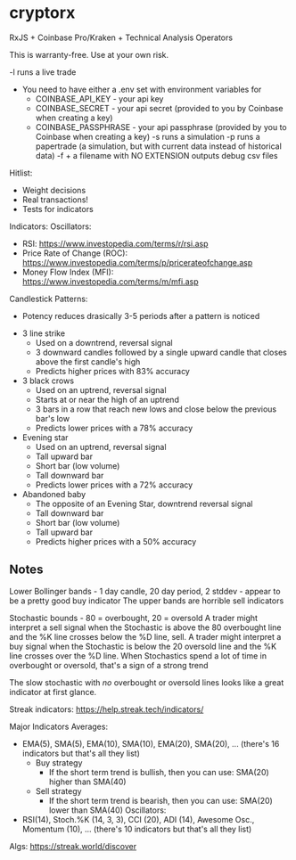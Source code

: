 # cryptorx
RxJS + Coinbase Pro/Kraken + Technical Analysis Operators

This is warranty-free. Use at your own risk.

-l runs a live trade
  * You need to have either a .env set with environment variables for
    * COINBASE_API_KEY - your api key
    * COINBASE_SECRET - your api secret (provided to you by Coinbase when creating a key)
    * COINBASE_PASSPHRASE - your api passphrase (provided by you to Coinbase when creating a key)
-s runs a simulation
-p runs a papertrade (a simulation, but with current data instead of historical data)
-f + a filename with NO EXTENSION outputs debug csv files


Hitlist:
 - Weight decisions
 - Real transactions!
 - Tests for indicators

Indicators:
Oscillators:
 - RSI: https://www.investopedia.com/terms/r/rsi.asp
 - Price Rate of Change (ROC): https://www.investopedia.com/terms/p/pricerateofchange.asp
 - Money Flow Index (MFI): https://www.investopedia.com/terms/m/mfi.asp

Candlestick Patterns:
 * Potency reduces drasically 3-5 periods after a pattern is noticed
 - 3 line strike
   - Used on a downtrend, reversal signal
   - 3 downward candles followed by a single upward candle that closes above the first candle's high
   - Predicts higher prices with 83% accuracy
 - 3 black crows
   - Used on an uptrend, reversal signal
   - Starts at or near the high of an uptrend
   - 3 bars in a row that reach new lows and close below the previous bar's low
   - Predicts lower prices with a 78% accuracy
 - Evening star
   - Used on an uptrend, reversal signal
   - Tall upward bar
   - Short bar (low volume)
   - Tall downward bar
   - Predicts lower prices with a 72% accuracy
 - Abandoned baby
   - The opposite of an Evening Star, downtrend reversal signal
   - Tall downward bar
   - Short bar (low volume)
   - Tall upward bar
   - Predicts higher prices with a 50% accuracy

 ## Notes
 Lower Bollinger bands - 1 day candle, 20 day period, 2 stddev - appear to be a pretty good buy indicator
 The upper bands are horrible sell indicators


Stochastic bounds - 80 = overbought, 20 = oversold
 A trader might interpret a sell signal when the Stochastic is above the 80 overbought line and the %K line crosses below the %D line, sell.
 A trader might interpret a buy signal when the Stochastic is below the 20 oversold line and the %K line crosses over the %D line.
 When Stochastics spend a lot of time in overbought or oversold, that's a sign of a strong trend

 The slow stochastic with _no_ overbought or oversold lines looks like a great indicator at first glance.


 Streak indicators:
 https://help.streak.tech/indicators/

 Major Indicators
 Averages:
  - EMA(5), SMA(5), EMA(10), SMA(10), EMA(20), SMA(20), ... (there's 16 indicators but that's all they list)
     - Buy strategy
        - If the short term trend is bullish, then you can use: SMA(20) higher than SMA(40)
     - Sell strategy
        - If the short term trend is bearish, then you can use: SMA(20) lower than SMA(40)
 Oscillators:
  - RSI(14), Stoch.%K (14, 3, 3), CCI (20), ADI (14), Awesome Osc., Momentum (10), ... (there's 10 indicators but that's all they list)

Algs:
https://streak.world/discover
